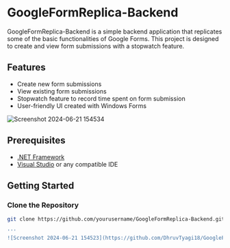 # GoogleFormReplica-Backend

GoogleFormReplica-Backend is a simple backend application that replicates some of the basic functionalities of Google Forms. This project is designed to create and view form submissions with a stopwatch feature.

## Features

- Create new form submissions
- View existing form submissions
- Stopwatch feature to record time spent on form submission
- User-friendly UI created with Windows Forms


![Screenshot 2024-06-21 154534](https://github.com/DhruvTyagi18/GoogleFormReplica-Backend/assets/92265404/c0a71d8d-50dc-49ee-975e-b6fa317fffc4)

## Prerequisites

- [.NET Framework](https://dotnet.microsoft.com/download/dotnet-framework)
- [Visual Studio](https://visualstudio.microsoft.com/) or any compatible IDE

## Getting Started

### Clone the Repository

```bash
git clone https://github.com/yourusername/GoogleFormReplica-Backend.git

'''
![Screenshot 2024-06-21 154523](https://github.com/DhruvTyagi18/GoogleFormReplica-Backend/assets/92265404/0165ae26-93cb-44e2-8140-8c3b812be913)
